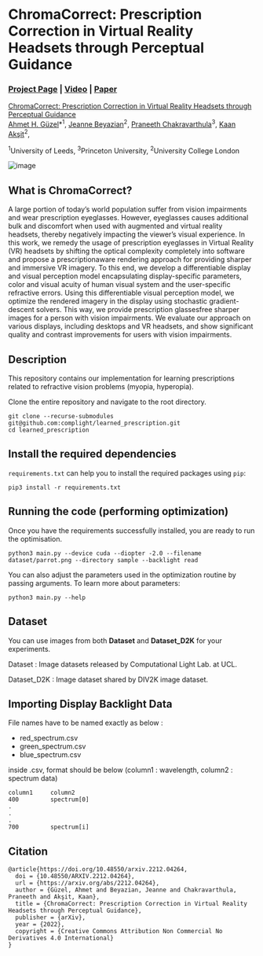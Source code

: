 # ChromaCorrect: Prescription Correction in Virtual Reality Headsets through Perceptual Guidance
### [Project Page](https://github.com/complight/ChromaCorrect) | [Video]() | [Paper](https://arxiv.org/abs/2212.04264)

[ChromaCorrect: Prescription Correction in Virtual Reality Headsets through Perceptual Guidance](https://arxiv.org/abs/2212.04264)  
 [Ahmet H. Güzel](https://aguzel.github.io/)\*<sup>1</sup>,
 [Jeanne Beyazian](https://www.linkedin.com/in/jeanne-beyazian/?trk=public_profile_browsemap&originalSubdomain=uk/)<sup>2</sup>,
 [Praneeth Chakravarthula](https://www.cs.unc.edu/~cpk/)<sup>3</sup>,
 [Kaan Akşit](https://kaanaksit.com/)<sup>2</sup>,
 
 <sup>1</sup>University of Leeds, <sup>3</sup>Princeton University, <sup>2</sup>University College London
 
 ![image](https://user-images.githubusercontent.com/46696280/214193337-b6f80d66-bfa4-4025-b63e-0400a0b50969.png)

 
## What is ChromaCorrect?

A large portion of today’s world population suffer from vision impairments and wear prescription eyeglasses. However, eyeglasses causes additional bulk and discomfort when used with augmented and virtual reality headsets, thereby negatively impacting the viewer’s visual experience. In this work, we remedy the usage of prescription
eyeglasses in Virtual Reality (VR) headsets by shifting the optical complexity completely into software and propose a prescriptionaware rendering approach for providing sharper and immersive VR imagery. To this end, we develop a differentiable display and visual perception model encapsulating display-specific parameters, color and visual acuity of human visual system and the user-specific refractive errors. Using this differentiable visual perception model,
we optimize the rendered imagery in the display using stochastic gradient-descent solvers. This way, we provide prescription glassesfree sharper images for a person with vision impairments. We evaluate our approach on various displays, including desktops and VR headsets, and show significant quality and contrast improvements
for users with vision impairments.

## Description

This repository contains our implementation for learning prescriptions related to refractive vision problems (myopia, hyperopia).

Clone the entire repository and navigate to the root directory.

```shell
git clone --recurse-submodules git@github.com:complight/learned_prescription.git
cd learned_prescription
```

## Install the required dependencies

`requirements.txt` can help you to install the required packages using `pip`:

```shell
pip3 install -r requirements.txt
```

## Running the code (performing optimization)

Once you have the requirements successfully installed, you are ready to run the optimisation.

```shell
python3 main.py --device cuda --diopter -2.0 --filename dataset/parrot.png --directory sample --backlight read
```

You can also adjust the parameters used in the optimization routine by passing arguments. To learn more about parameters:

```shell
python3 main.py --help
```
## Dataset 

You can use images from both **Dataset** and **Dataset_D2K** for your experiments. 

Dataset : Image datasets released by Computational Light Lab. at UCL. 

Dataset_D2K : Image dataset shared by DIV2K image dataset. 

## Importing Display Backlight Data

File names have to be named exactly as below : 
- red_spectrum.csv
- green_spectrum.csv
- blue_spectrum.csv

inside .csv, format should be below (column1 : wavelength, column2 : spectrum data)

    column1     column2
    400         spectrum[0]
    .
    .
    .
    700         spectrum[i]


## Citation

```
@article{https://doi.org/10.48550/arxiv.2212.04264,
  doi = {10.48550/ARXIV.2212.04264},  
  url = {https://arxiv.org/abs/2212.04264},  
  author = {Güzel, Ahmet and Beyazian, Jeanne and Chakravarthula, Praneeth and Akşit, Kaan},  
  title = {ChromaCorrect: Prescription Correction in Virtual Reality Headsets through Perceptual Guidance},  
  publisher = {arXiv},  
  year = {2022},  
  copyright = {Creative Commons Attribution Non Commercial No Derivatives 4.0 International}
}

```
